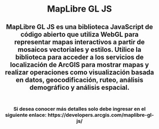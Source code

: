<div id="header" align="center">
  <h1>MapLibre GL JS</h1>
  <h2>MapLibre GL JS es una biblioteca JavaScript de código abierto que utiliza WebGL para representar mapas interactivos a partir de mosaicos vectoriales y estilos. Utilice la biblioteca para acceder a los servicios de localización de ArcGIS para mostrar mapas y realizar operaciones como visualización basada en datos, geocodificación, ruteo, análisis demográfico y análisis espacial.<br><br>
  <h3>Si desea conocer más detalles solo debe ingresar en el siguiente enlace: https://developers.arcgis.com/maplibre-gl-js/</h3><br>
</div>
